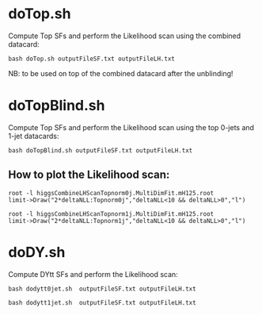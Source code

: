 doTop.sh
==============

Compute Top SFs and perform the Likelihood scan using the combined datacard:
  
    bash doTop.sh outputFileSF.txt outputFileLH.txt
  
NB: to be used on top of the combined datacard after the unblinding!

doTopBlind.sh
==============

Compute Top SFs and perform the Likelihood scan using the top 0-jets and 1-jet datacards:

    bash doTopBlind.sh outputFileSF.txt outputFileLH.txt


How to plot the Likelihood scan:
-------------------------------

    root -l higgsCombineLHScanTopnorm0j.MultiDimFit.mH125.root 
    limit->Draw("2*deltaNLL:Topnorm0j","deltaNLL<10 && deltaNLL>0","l")
  
    root -l higgsCombineLHScanTopnorm1j.MultiDimFit.mH125.root 
    limit->Draw("2*deltaNLL:Topnorm1j","deltaNLL<10 && deltaNLL>0","l")
  

doDY.sh
==============

Compute DYtt SFs and perform the Likelihood scan:
  
    bash dodytt0jet.sh  outputFileSF.txt outputFileLH.txt

    bash dodytt1jet.sh  outputFileSF.txt outputFileLH.txt


